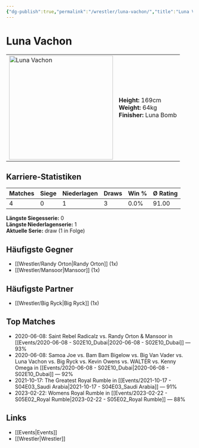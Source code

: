 ```yaml
---
{"dg-publish":true,"permalink":"/wrestler/luna-vachon/","title":"Luna Vachon","tags":["wrestler"],"noteIcon":""}
---
```



# Luna Vachon

<table>
        <tr>
        <td><img src="https://github.com/CptSpaulding1980/choke-slam-wrestling/releases/download/images/Luna_Vachon.png" width="280" alt="Luna Vachon"></td>
        <td>
        <b>Height:</b> 169cm<br>
        <b>Weight:</b> 64kg<br>
        <b>Finisher:</b> Luna Bomb<br>
        </td>
        </tr>
        </table>
        
## Karriere-Statistiken

| Matches | Siege | Niederlagen | Draws | Win % | Ø Rating |
|---------|-------|-------------|-------|-------|-----------|
| 4 | 0 | 1 | 3 | 0.0% | 91.00 |

**Längste Siegesserie:** 0<br>**Längste Niederlagenserie:** 1<br>**Aktuelle Serie:** draw (1 in Folge)


## Häufigste Gegner
- [[Wrestler/Randy Orton\|Randy Orton]] (1x)
- [[Wrestler/Mansoor\|Mansoor]] (1x)

## Häufigste Partner
- [[Wrestler/Big Ryck\|Big Ryck]] (1x)

## Top Matches
- 2020-06-08: Saint Rebel Radicalz vs. Randy Orton & Mansoor in [[Events/2020-06-08 - S02E10_Dubai\|2020-06-08 - S02E10_Dubai]] — 93%
- 2020-06-08: Samoa Joe vs. Bam Bam Bigelow vs. Big Van Vader vs. Luna Vachon vs. Big Ryck vs. Kevin Owens vs. WALTER vs. Kenny Omega in [[Events/2020-06-08 - S02E10_Dubai\|2020-06-08 - S02E10_Dubai]] — 92%
- 2021-10-17: The Greatest Royal Rumble in [[Events/2021-10-17 - S04E03_Saudi Arabia\|2021-10-17 - S04E03_Saudi Arabia]] — 91%
- 2023-02-22: Womens Royal Rumble in [[Events/2023-02-22 - S05E02_Royal Rumble\|2023-02-22 - S05E02_Royal Rumble]] — 88%

## Links
- [[Events\|Events]]
- [[Wrestler\|Wrestler]]
